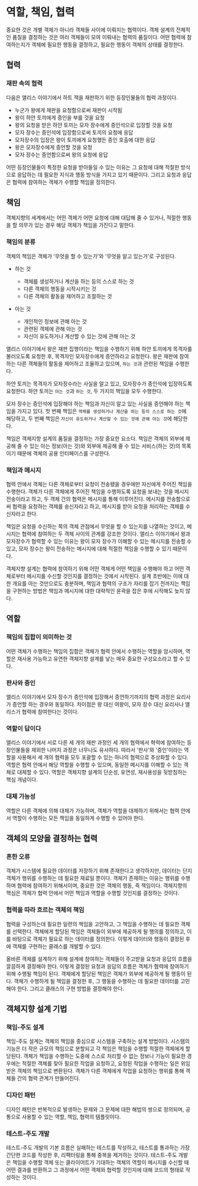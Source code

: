 # 역할, 책임, 협력
중요한 것은 개별 객체가 아니라 객체들 사이에 이뤄지는 협력이다. 객체 설계의 전체적인 품질을 결정하는 것은 여러 객체들이 모여 이뤄내는 협력의 품질이다. 어떤 협력에 참여하는지가 객체에 필요한 행동을 결정하고, 필요한 행동이 객체의 상태를 결정한다.

## 협력
### 재판 속의 협력
다음은 앨리스 이야기에서 하트 잭을 재판하기 위한 등장인물들의 협력 과정이다.
- 누군가 왕에게 재판을 요청함으로써 재판이 시작됨
- 왕이 하얀 토끼에게 증인을 부를 것을 요청
- 왕의 요청을 받은 하얀 토끼는 모자 장수에게 증인석으로 입장할 것을 요청
- 모자 장수는 증인석에 입장함으로써 토끼의 요청에 응답
- 모자장수의 입장은 왕이 토끼에게 요청했든 증인 호출에 대한 응답
- 왕은 모자장수에게 증언할 것을 요청
- 모자 장수는 증언함으로써 왕의 요청에 응답

어떤 등장인물들이 특정한 요청을 받아들일 수 있는 이유는 그 요청에 대해 적절한 방식으로 응답하는 데 필요한 지식과 행동 방식을 가지고 있기 때문이다. 그리고 요청과 응답은 협력에 참여하는 객체가 수행할 책임을 정의한다.

## 책임
객체지향의 세계에서는 어떤 객체가 어떤 요청에 대해 대답해 줄 수 있거나, 적절한 행동을 할 의무가 있는 경우 해당 객체가 책임을 가진다고 말한다.

### 책임의 분류
객체의 책임은 객체가 '무엇을 할 수 있는가'와 '무엇을 알고 있는가'로 구성된다.

- 하는 것
    - 객체를 생성하거나 계산을 하는 등의 스스로 하는 것
    - 다른 객체의 행동을 시작시키는 것
    - 다른 객체의 활동을 제어하고 조절하는 것

- 아는 것
    - 개인적인 정보에 관해 아는 것
    - 관련된 객체에 관해 아는 것
    - 자신이 유도하거나 계산할 수 있는 것에 관해 아는 것

앨리스 이야기에서 왕은 재판 집행이라는 책임을 수행하기 위해 하얀 토끼에게 목격자를 불러오도록 요청한 후, 목격자인 모자장수에게 증언하라고 요청한다. 왕은 재판에 참여하는 다른 객체들의 활동을 제어하고 조율하고 있으며, `하는 것`과 관련된 책임을 수행한다.

하얀 토끼는 목격자가 모자장수라는 사실을 알고 있고, 모자장수가 증인석에 입장하도록 요청한다. 하얀 토끼는 `아는 것`과 `하는 것`, 두 가지의 책임을 모두 수행한다.

모자 장수는 증인석에 입장해야 하는 책임과 자신이 알고 있는 사실을 증언해야 하는 책임을 가지고 있다. 첫 번째 책임은 `객체를 생성하거나 계산을 하는 등의 스스로 하는 것`에 해당하고, 두 번째 책임은 `자신이 유도하거나 계산할 수 있는 것에 관해 아는 것`에 해당한다.

책임은 객체지향 설계의 품질을 결정하는 가장 중요한 요소다. 책임은 객체의 외부에 제공해 줄 수 있는 아는 정보(아는 것)와 외부에 제공해 줄 수 있는 서비스(하는 것)의 목록이기 때문에 객체의 공용 인터페이스를 구성한다.

### 책임과 메시지
협력 안에서 객체는 다른 객체로부터 요청이 전송됐을 경우에만 자신에게 주어진 책임을 수행한다. 객체가 다른 객체에게 주어진 책임을 수행하도록 요청을 보내는 것을 메시지 전송이라고 하고, 두 객체 간의 협력은 메시지를 통해 이루어진다. 메시지를 전송함으로써 협력을 요청하는 객체를 송신자라고 하고, 메시지를 받아 요청을 처리하는 객체를 수신자라고 한다.

책임은 요청을 수신하는 쪽의 객체 관점에서 무엇을 할 수 있는지를 나열하는 것이고, 메시지는 협력에 참여하는 두 객체 사이의 관계를 강조한 것이다. 앨리스 이야기에서 왕과 모자장수가 협력할 수 있는 이유는 왕이 모자 장수가 이해할 수 있는 메시지를 전송할 수 있고, 모자 장수는 왕이 전송하는 메시지에 대해 적절한 책임을  수행할 수 있기 때문이다.

객체지향 설계는 협력에 참여하기 위해 어떤 객체게 어떤 책임을 수행해야 하고 어떤 객체로부터 메시지를 수신할 것인지를 결정하는 것에서 시작된다. 설계 초반에는 이에 대한 개요를 아는 것만으로도 충분하며, 책임과 협력의 구조가 자리를 잡기 전까지는 책임을 구현하는 방법은 책임과 메시지에 대한 대략적인 윤곽을 잡은 후에 시작해도 늦지 않다.

## 역할
### 책임의 집합이 의미하는 것
어떤 객체가 수행하는 책임의 집합은 객체가 협력 안에서 수행하는 역할을 암시하며, 역할은 재사용 가능하고 유연한 객체지향 설계를 낳는 매우 중요한 구성요소라고 할 수 있다.

### 판사와 증인
앨리스 이야기에서 모자 장수가 증인석에 입장해서 증언하기까지의 협력 과정은 요리사가 증언할 하는 경우와 동일하다. 차이점은 왕 대신 여왕이, 모자 장수 대신 요리사나 앨리스가 협력에 참여한다는 것이다.

### 역할이 답이다
앨리스 이야기에서 서로 다른 세 개의 재판 과정인 세 개의 협력에서 혁력에 참여하는 등장인물들을 제외한 나머지 과정은 너무나도 유사하다. 따라서 '판사'와 '증인'이라는 역할을 사용해서 세 개의 협력을 모두 포괄할 수 있는 하나의 협력으로 추상화할 수 있다. 역할은 협력 안에서 해당 역할을 수행할 수 있으며, 동일한 메시지를 이해할 수 있는 객체로 대체할 수 있다. 역할은 객체지향 설계의 단순성, 유연성, 재사용성을 뒷받침하는 핵심 개념이다.

### 대체 가능성
역할은 다른 객체에 의해 대체가 가능하며, 객체가 역할을 대체하기 위해서는 협력 안에서 역할이 수행하는 모든 책임을 동일하게 수행할 수 있어야 한다.

## 객체의 모양을 결정하는 협력
### 흔한 오류
객체가 시스템에 필요한 데이터를 저장하기 위해 존재한다고 생각하지만, 데이터는 단지 객체가 행위를 수행하는 데 필요한 재료일 뿐이다. 객체가 존재하는 이유는 행위를 수행하며 협력에 참여하기 위해서이며, 중요한 것은 객체의 행동, 즉 책임이다. 객체지향의 핵심은 객체가 협력 안에서 어떤 책임과 역할을 수행할 것인지를 결정하는 것이다.

### 협력을 따라 흐르는 객체의 책임
협력을 구성하는데 필요한 일련의 책임을 고안하고, 그 책임을 수행하는 데 필요한 객체를 선택한다. 객체에게 할당된 책임은 객체들이 외부에 제공하게 될 행의를 정의하고, 이를 바탕으로 객체가 필요로 하는 데이터를 정의한다. 이렇게 데이터와 행동이 결정된 후에 객체를 구현하는 클래스를 개발할 수 있다.

올바른 객체를 설계하기 위해 설계에 참여하는 객체들이 주고받을 요청과 응답의 흐름을 깔끔하게 결정해야 한다. 이렇게 결정된 요청과 응답의 흐름은 객체가 협력에 참여하기 위해 수행될 책임이 된다. 객체에게 할당된 책임은 객체가 외부에 제공하게 될 행동이 된다. 객체가 수행하게 될 책임을 결정한 후, 그 행동을 수행하는 데 필요한 데이터를 고민해야 한다. 그리고 클래스의 구현 방법을 결정해야 한다.

## 객체지향 설계 기법
### 책임-주도 설계
책임-주도 설계는 객체의 책임을 중심으로 시스템을 구축하는 설계 방법이다. 시스템의 기능은 더 작은 규모의 책임으로 분할되고 각 책임은 책임을 수행할 적절한 객체에게 할당된다. 객체가 책임을 수행하는 도중에 스스로 처리할 수 없는 정보나 기능이 필요한 경우에는 적절한 객체를 찾아 필요한 작업을 요청하고, 요청된 작업을 수행하는 일은 위임받은 객체의 책임으로 변환된다. 객체가 다른 객체에게 작업을 요청하는 행위를 통해 객체들 간의 협력 관계가 만들어진다.

### 디자인 패턴
디자인 패턴은 반복적으로 발생하는 문제와 그 문제에 대한 해법의 쌍으로 정의되며, 공통으로 사용할 수 있는 역할, 책임, 협력의 템플릿이다.

### 테스트-주도 개발
테스트-주도 개발의 기본 흐름은 실패하는 테스트를 작성하고, 테스트를 통과하는 가장 간단한 코드를 작성한 후, 리팩터링을 통해 중복을 제거하는 것이다. 테스트-주도 개발은 책임을 수행할 객체 또는 클라이어트가 기대하는 객체의 역할이 메시지를 수신할 때 어떤 결과를 반환하고 그 과정에서 어떤 객체와 협력할 것인지에 대해 코드의 형태로 작성하는 것이다.
